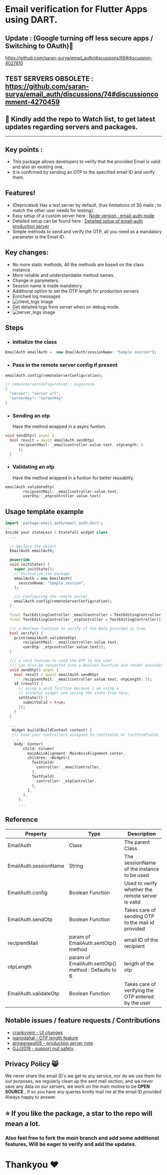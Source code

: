 # Email verification for Flutter Apps using DART.

## Update : (Google turning off less secure apps / Switching to OAuth)🚀
https://github.com/saran-surya/email_auth/discussions/66#discussion-4027810

## TEST SERVERS OBSOLETE : https://github.com/saran-surya/email_auth/discussions/74#discussioncomment-4270459

## 👀 Kindly add the repo to Watch list, to get latest updates regarding servers and packages.



<hr/>

## Key points :
  - This package allows developers to verify that the provided Email is valid and also an existing one,
  - It is confirmed by sending an OTP to the specified email ID and verify them.

## Features!
  - (Depricated) Has a test server by default, (has limitations of 30 mails : to match the other user needs for testing).
  - Easy setup of a custom server here : [Node version : email-auth-node](https://github.com/saran-surya/email_auth_node)
  - Detailed setup can be found here : [Detailed setup of email-auth production server](https://saran-surya.github.io/email-auth-node/)
  - Simple methods to send and verify the OTP, all you need as a mandatory parameter is the Email ID.

## Key changes:
  - No more static methods, All the methods are based on the class instance.
  - More reliable and understandable method names.
  - Change in parameters.
  - Session name is made mandatory.
  - Additional option to set the OTP length for production servers
  - Enriched log messages
  - ![client_logs image]("https://github.com/saran-surya/email_auth/blob/version-2/.github/assets/client_logs.png")
  - Get detailed logs from server when on debug mode.
  - ![server_logs image]("https://github.com/saran-surya/email_auth/blob/version-2/.github/assets/server_logs.png")

## Steps
- ### Initialize the class
```dart
EmailAuth emailAuth =  new EmailAuth(sessionName: "Sample session");
```
- ### Pass in the remote server config if present
```dart
emailAuth.config(remoteServerConfiguration);

// remoteServerConfiguration : Signature
{
  "server": "server url",
  "serverKey": "serverKey"
}
```
- ### Sending an otp
    Have the method wrapped in a async funtion.
```dart
void sendOtp() async {
  bool result = await emailAuth.sendOtp(
      recipientMail: _emailcontroller.value.text, otpLength: 5
      );
  }
```
- ### Validating an otp
    Have the method wrapped in a funtion for better reusablity.
```dart
emailAuth.validateOtp(
        recipientMail: _emailcontroller.value.text,
        userOtp: _otpcontroller.value.text)
```


## Usage template example
```dart
import 'package:email_auth/email_auth.dart';
...
Inside your stateLess / Statefull widget class
  ...
  
  // Declare the object
  EmailAuth emailAuth;

  @override
  void initState() {
    super.initState();
    // Initialize the package
    emailAuth = new EmailAuth(
      sessionName: "Sample session",
    );

    /// Configuring the remote server
    emailAuth.config(remoteServerConfiguration);
  }

  final TextEditingController _emailController = TextEditingController();
  final TextEditingController _otpController = TextEditingController();

  /// a Boolean function to verify if the Data provided is true
  bool verify() {
    print(emailAuth.validateOtp(
        recipientMail: _emailcontroller.value.text,
        userOtp: _otpcontroller.value.text));
  }

  /// a void funtion to send the OTP to the user
  /// Can also be converted into a Boolean function and render accordingly for providers
  void sendOtp() async {
    bool result = await emailAuth.sendOtp(
        recipientMail: _emailcontroller.value.text, otpLength: 5);
    if (result) {
      // using a void function because i am using a 
      // stateful widget and seting the state from here.
      setState(() {
        submitValid = true;
      });
    }
  }
  
  ...
   Widget build(BuildContext context) {
   /// have your controllers assigned to textFields or textFormFields
   ...
    body: Center(
        child: Column(
          mainAxisAlignment: MainAxisAlignment.center,
          children: <Widget>[
            TextField(
              controller: _emailController,
            ),
            TextField(
              controller: _otpController,
            ),
          ],
        ),
      ),
      ...
```

## Reference

Property |   Type     | Description
-------- |------------| ---------------
EmailAuth|  Class | The parent Class|
EmailAuth.sessionName| String | The sessionName of the instance to be used |
EmailAuth.config| Boolean Function | Used to verify whether the remote server is valid|
EmailAuth.sendOtp| Boolean Function| Takes care of sending OTP to the mail id provided|
recipientMail | param of EmailAuth.sentOtp() method | email ID of the recipient
otpLength |  param of EmailAuth.sentOtp() method : Defaults to 6 | length of the otp
EmailAuth.validateOtp|Boolean Function|Takes care of verifying the OTP entered by the user|

## Notable issues / feature requests / Contributions
- [crankyvein - UI changes](https://github.com/saran-surya/email_auth/issues/7)
- [isarojdahal - OTP length feature](https://github.com/saran-surya/email_auth/issues/8)
- [arinagrawal05 - production server note](https://github.com/saran-surya/email_auth/issues/14)
- [GJJ2019 - support null safety](https://github.com/saran-surya/email_auth/issues/4)


## Privacy Policy 😸
We never share the email ID's we get to any service, nor do we use them for our purposes, we regularly clean up the sent mail section, and we never save any data on our servers, we work on the main motive to be **OPEN SOURCE** , If so you have any queries kindly mail me at the email ID provided Always happy to answer.

## ⭐ If you like the package, a star to the repo will mean a lot.
### Also feel free to fork the ***main*** branch and add some additional features, Will be eager to verify and add the updates.
# Thankyou ❤️
